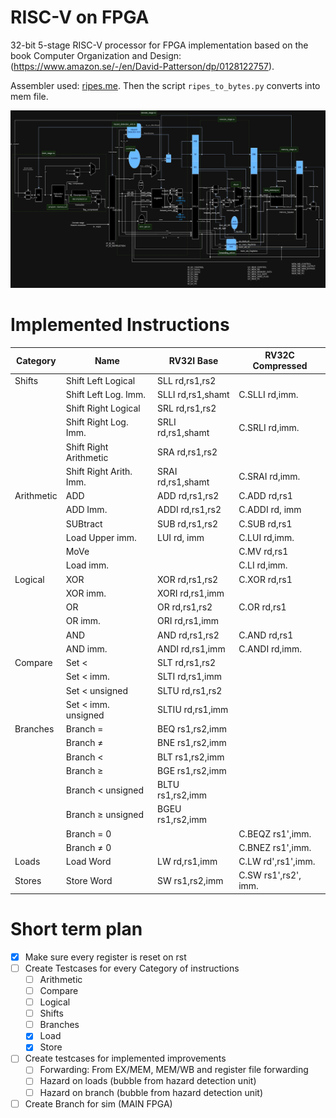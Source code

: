 # RISC-V on FPGA

32-bit 5-stage RISC-V processor for FPGA implementation based on the book Computer Organization and Design: (https://www.amazon.se/-/en/David-Patterson/dp/0128122757).

Assembler used: [ripes.me](https://ripes.me/). Then the script `ripes_to_bytes.py` converts into mem file. 

![alt text](image.png)

# Implemented Instructions
| Category   | Name                    | RV32I Base        | RV32C Compressed     |
| ---------- | ----------------------- | ----------------- | -------------------- |
| Shifts     | Shift Left Logical      | SLL  rd,rs1,rs2   |                      |
|            | Shift Left Log. Imm.    | SLLI rd,rs1,shamt | C.SLLI rd,imm.       |
|            | Shift Right Logical     | SRL rd,rs1,rs2    |                      |
|            | Shift Right Log. Imm.   | SRLI rd,rs1,shamt | C.SRLI rd,imm.       |
|            | Shift Right Arithmetic  | SRA rd,rs1,rs2    |                      |
|            | Shift Right Arith. Imm. | SRAI rd,rs1,shamt | C.SRAI rd,imm.       |
| Arithmetic | ADD                     | ADD rd,rs1,rs2    | C.ADD rd,rs1         |
|            | ADD Imm.                | ADDI rd,rs1,rs2   | C.ADDI rd, imm       |
|            | SUBtract                | SUB rd,rs1,rs2    | C.SUB rd,rs1         |
|            | Load Upper imm.         | LUI rd, imm       | C.LUI rd,imm.        |
|            | MoVe                    |                   | C.MV rd,rs1          |
|            | Load imm.               |                   | C.LI rd,imm.         |
| Logical    | XOR                     | XOR rd,rs1,rs2    | C.XOR rd,rs1         |
|            | XOR imm.                | XORI rd,rs1,imm   |                      |
|            | OR                      | OR rd,rs1,rs2     | C.OR rd,rs1          |
|            | OR imm.                 | ORI rd,rs1,imm    |                      |
|            | AND                     | AND rd,rs1,rs2    | C.AND rd,rs1         |
|            | AND imm.                | ANDI rd,rs1,imm   | C.ANDI rd,imm.       |
| Compare    | Set <                   | SLT rd,rs1,rs2    |                      |
|            | Set < imm.              | SLTI rd,rs1,imm   |                      |
|            | Set < unsigned          | SLTU rd,rs1,rs2   |                      |
|            | Set < imm. unsigned     | SLTIU rd,rs1,imm  |                      |
| Branches   | Branch =                | BEQ rs1,rs2,imm   |                      |
|            | Branch $\neq$           | BNE rs1,rs2,imm   |                      |
|            | Branch <                | BLT rs1,rs2,imm   |                      |
|            | Branch $\ge$            | BGE rs1,rs2,imm   |                      |
|            | Branch < unsigned       | BLTU rs1,rs2,imm  |                      |
|            | Branch $\ge$ unsigned   | BGEU rs1,rs2,imm  |                      |
|            | Branch = 0              |                   | C.BEQZ rs1',imm.     |
|            | Branch $\ne$ 0          |                   | C.BNEZ rs1',imm.     |
| Loads      | Load Word               | LW rd,rs1,imm     | C.LW rd',rs1',imm.   |
| Stores     | Store Word              | SW rs1,rs2,imm    | C.SW rs1',rs2', imm. |


# Short term plan
- [x] Make sure every register is reset on rst
- [ ] Create Testcases for every Category of instructions
  - [ ] Arithmetic
  - [ ] Compare
  - [ ] Logical
  - [ ] Shifts
  - [ ] Branches
  - [x] Load
  - [x] Store
- [ ] Create testcases for implemented improvements
  - [ ] Forwarding: From EX/MEM, MEM/WB and register file forwarding
  - [ ] Hazard on loads (bubble from hazard detection unit)
  - [ ] Hazard on branch (bubble from hazard detection unit)
- [ ] Create Branch for sim (MAIN FPGA)
